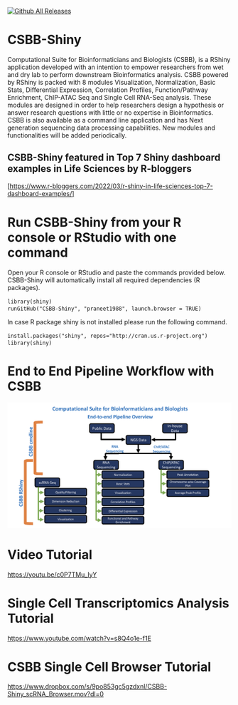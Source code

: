 [![Github All Releases](https://img.shields.io/github/downloads/praneet1988/CSBB-Shiny/total.svg)]()

# CSBB-Shiny
Computational Suite for Bioinformaticians and Biologists (CSBB), is a RShiny application developed with an intention to empower researchers from wet and dry lab to perform downstream Bioinformatics analysis. CSBB powered by RShiny is packed with 8 modules Visualization, Normalization, Basic Stats, Differential Expression, Correlation Profiles, Function/Pathway Enrichment, ChIP-ATAC Seq and Single Cell RNA-Seq analysis. These modules are designed in order to help researchers design a hypothesis or answer research questions with little or no expertise in Bioinformatics. CSBB is also available as a command line application and has Next generation sequencing data processing capabilities. New modules and functionalities will be added periodically.

## CSBB-Shiny featured in Top 7 Shiny dashboard examples in Life Sciences by R-bloggers 
[https://www.r-bloggers.com/2022/03/r-shiny-in-life-sciences-top-7-dashboard-examples/]

# Run CSBB-Shiny from your R console or RStudio with one command
Open your R console or RStudio and paste the commands provided below. CSBB-Shiny will automatically install all required dependencies (R packages).

```
library(shiny)
runGitHub("CSBB-Shiny", "praneet1988", launch.browser = TRUE)

```
In case R package shiny is not installed please run the following command.

```
install.packages("shiny", repos="http://cran.us.r-project.org")
library(shiny)

```

# End to End Pipeline Workflow with CSBB
![Graph](CSBB.png)

# Video Tutorial
https://youtu.be/c0P7TMu_IyY

# Single Cell Transcriptomics Analysis Tutorial
https://www.youtube.com/watch?v=s8Q4o1e-f1E

# CSBB Single Cell Browser Tutorial
https://www.dropbox.com/s/9po853gc5gzdxnl/CSBB-Shiny_scRNA_Browser.mov?dl=0

